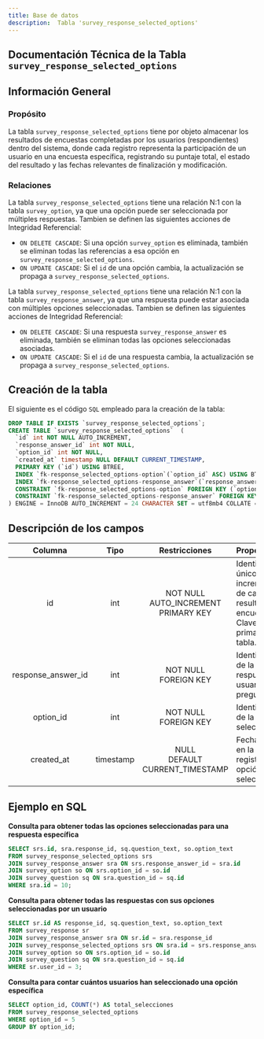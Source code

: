 ```yaml
---
title: Base de datos
description:  Tabla 'survey_response_selected_options'
---
```



## Documentación Técnica de la Tabla `survey_response_selected_options`

## Información General

### Propósito
La tabla `survey_response_selected_options` tiene por objeto almacenar los resultados de encuestas completadas por los usuarios (respondientes) dentro del sistema, donde cada registro representa la participación de un usuario en una encuesta específica, registrando su puntaje total, el estado del resultado y las fechas relevantes de finalización y modificación.

### Relaciones
La tabla `survey_response_selected_options` tiene una relación N:1 con la tabla `survey_option`, ya que una opción puede ser seleccionada por múltiples respuestas.
Tambien se definen las siguientes acciones de Integridad Referencial:
- `ON DELETE CASCADE`: Si una opción `survey_option` es eliminada, también se eliminan todas las referencias a esa opción en `survey_response_selected_options`.
- `ON UPDATE CASCADE`: Si el `id` de una opción cambia, la actualización se propaga a `survey_response_selected_options`.

La tabla `survey_response_selected_options` tiene una relación N:1 con la tabla `survey_response_answer`, ya que una respuesta puede estar asociada con múltiples opciones seleccionadas.
Tambien se definen las siguientes acciones de Integridad Referencial:
- `ON DELETE CASCADE`: Si una respuesta `survey_response_answer` es eliminada, también se eliminan todas las opciones seleccionadas asociadas.
- `ON UPDATE CASCADE`: Si el `id` de una respuesta cambia, la actualización se propaga a `survey_response_selected_options`.

## Creación de la tabla
El siguiente es el código `SQL` empleado para la creación de la tabla:
``` sql
DROP TABLE IF EXISTS `survey_response_selected_options`;
CREATE TABLE `survey_response_selected_options`  (
  `id` int NOT NULL AUTO_INCREMENT,
  `response_answer_id` int NOT NULL,
  `option_id` int NOT NULL,
  `created_at` timestamp NULL DEFAULT CURRENT_TIMESTAMP,
  PRIMARY KEY (`id`) USING BTREE,
  INDEX `fk-response_selected_options-option`(`option_id` ASC) USING BTREE,
  INDEX `fk-response_selected_options-response_answer`(`response_answer_id` ASC) USING BTREE,
  CONSTRAINT `fk-response_selected_options-option` FOREIGN KEY (`option_id`) REFERENCES `survey_option` (`id`) ON DELETE CASCADE ON UPDATE CASCADE,
  CONSTRAINT `fk-response_selected_options-response_answer` FOREIGN KEY (`response_answer_id`) REFERENCES `survey_response_answer` (`id`) ON DELETE CASCADE ON UPDATE CASCADE
) ENGINE = InnoDB AUTO_INCREMENT = 24 CHARACTER SET = utf8mb4 COLLATE = utf8mb4_general_ci ROW_FORMAT = Dynamic;
```

## Descripción de los campos
|Columna	|Tipo		|Restricciones	|Propósito	|
|:-------------:|:-------------:|:-------------:|:-------------|
|id	|int	|NOT NULL<br>AUTO_INCREMENT<br>PRIMARY KEY	|Identificador único y auto-incrementable de cada resultado de encuesta. Clave primaria de la tabla.|
|response_answer_id	|int	|NOT NULL<br>FOREIGN KEY	|Identificador de la respuesta del usuario a la pregunta.|
|option_id	|int	|NOT NULL<br>FOREIGN KEY	|Identificador de la opción seleccionada.|
|created_at	|timestamp	|NULL<br>DEFAULT CURRENT_TIMESTAMP	|Fecha y hora en la que se registró la opción seleccionada.|


## Ejemplo en SQL

**Consulta para obtener todas las opciones seleccionadas para una respuesta específica**
``` sql
SELECT srs.id, sra.response_id, sq.question_text, so.option_text
FROM survey_response_selected_options srs
JOIN survey_response_answer sra ON srs.response_answer_id = sra.id
JOIN survey_option so ON srs.option_id = so.id
JOIN survey_question sq ON sra.question_id = sq.id
WHERE sra.id = 10;
```

**Consulta para obtener todas las respuestas con sus opciones seleccionadas por un usuario**
``` sql
SELECT sr.id AS response_id, sq.question_text, so.option_text
FROM survey_response sr
JOIN survey_response_answer sra ON sr.id = sra.response_id
JOIN survey_response_selected_options srs ON sra.id = srs.response_answer_id
JOIN survey_option so ON srs.option_id = so.id
JOIN survey_question sq ON sra.question_id = sq.id
WHERE sr.user_id = 3;
```  

**Consulta para contar cuántos usuarios han seleccionado una opción específica**
``` sql
SELECT option_id, COUNT(*) AS total_selecciones
FROM survey_response_selected_options
WHERE option_id = 5
GROUP BY option_id;
``` 